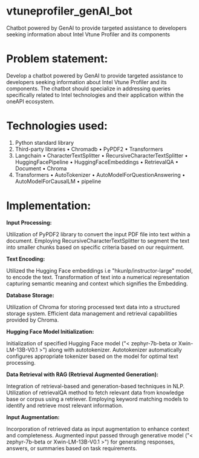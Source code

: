 # vtuneprofiler_genAI_bot
Chatbot powered by GenAI to provide targeted assistance to developers seeking information about Intel Vtune Profiler and its components

# Problem statement:
Develop a chatbot powered by GenAI to provide targeted assistance to developers seeking information about Intel Vtune Profiler and its components. The chatbot should specialize in addressing queries specifically related to Intel technologies and their application within the oneAPI ecosystem.

# Technologies used:
1.	Python standard library 
2.	Third-party libraries
  •	Chromadb
  •	PyPDF2
  •	Transformers
3.	Langchain
  •	CharacterTextSplitter
  •	RecursiveCharacterTextSplitter
  •	HuggingFacePipeline
  •	HuggingFaceEmbeddings
  •	RetrievalQA
  •	Document
  •	Chroma
4.	Transformers
  •	AutoTokenizer
  •	AutoModelForQuestionAnswering
  •	AutoModelForCausalLM
  •	pipeline

# Implementation:

**Input Processing:**

Utilization of PyPDF2 library to convert the input PDF file into text within a document.
Employing RecursiveCharacterTextSplitter to segment the text into smaller chunks based on specific criteria based on our requirment.

**Text Encoding:**

Utilized the Hugging Face embeddings i.e "hkunlp/instructor-large" model, to encode the text.
Transformation of text into a numerical representation capturing semantic meaning and context which signifies the Embedding.

**Database Storage:**

Utilization of Chroma for storing processed text data into a structured storage system.
Efficient data management and retrieval capabilities provided by Chroma.

**Hugging Face Model Initialization:**

Initialization of specified Hugging Face model ("< zephyr-7b-beta or Xwin-LM-13B-V0.1 >") along with autotokenizer.
Autotokenizer automatically configures appropriate tokenizer based on the model for optimal text processing.

**Data Retrieval with RAG (Retrieval Augmented Generation):**

Integration of retrieval-based and generation-based techniques in NLP.
Utilization of retrievalQA method to fetch relevant data from knowledge base or corpus using a retriever.
Employing keyword matching models to identify and retrieve most relevant information.

**Input Augmentation:**

Incorporation of retrieved data as input augmentation to enhance context and completeness.
Augmented input passed through generative model ("< zephyr-7b-beta or Xwin-LM-13B-V0.1 >") for generating responses, answers, or summaries based on task requirements.

